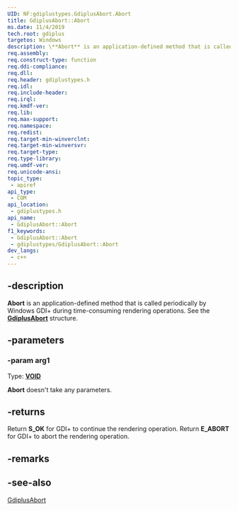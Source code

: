 ```yaml
---
UID: NF:gdiplustypes.GdiplusAbort.Abort
title: GdiplusAbort::Abort
ms.date: 11/4/2019
tech.root: gdiplus
targetos: Windows
description: \**Abort** is an application-defined method that is called periodically by Windows GDI+ during time-consuming rendering operations. See the [**GdiplusAbort**](ns-gdiplustypes-gdiplusabort) structure.
req.assembly: 
req.construct-type: function
req.ddi-compliance: 
req.dll: 
req.header: gdiplustypes.h
req.idl: 
req.include-header: 
req.irql: 
req.kmdf-ver: 
req.lib: 
req.max-support: 
req.namespace: 
req.redist: 
req.target-min-winverclnt: 
req.target-min-winversvr: 
req.target-type: 
req.type-library: 
req.umdf-ver: 
req.unicode-ansi: 
topic_type:
 - apiref
api_type:
 - COM
api_location:
 - gdiplustypes.h
api_name:
 - GdiplusAbort::Abort
f1_keywords:
 - GdiplusAbort::Abort
 - gdiplustypes/GdiplusAbort::Abort
dev_langs:
 - c++
---
```


## -description

**Abort** is an application-defined method that is called periodically by Windows GDI+ during time-consuming rendering operations. See the [**GdiplusAbort**](/windows/win32/api/gdiplustypes/ns-gdiplustypes-gdiplusabort) structure.

## -parameters

### -param arg1

Type: **[VOID](/windows/win32/winprog/windows-data-types)**

**Abort** doesn't take any parameters.

## -returns

Return **S_OK** for GDI+ to continue the rendering operation. Return **E_ABORT** for GDI+ to abort the rendering operation.

## -remarks

## -see-also

[GdiplusAbort](/windows/win32/api/gdiplustypes/ns-gdiplustypes-gdiplusabort)


